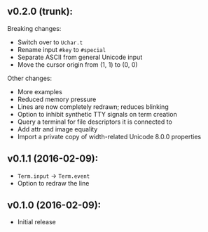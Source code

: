 ## v0.2.0 (trunk):

Breaking changes:
* Switch over to `Uchar.t`
* Rename input `#key` to `#special`
* Separate ASCII from general Unicode input
* Move the cursor origin from (1, 1) to (0, 0)

Other changes:
* More examples
* Reduced memory pressure
* Lines are now completely redrawn; reduces blinking
* Option to inhibit synthetic TTY signals on term creation
* Query a terminal for file descriptors it is connected to
* Add attr and image equality
* Import a private copy of width-related Unicode 8.0.0 properties

## v0.1.1 (2016-02-09):
* `Term.input` -> `Term.event`
* Option to redraw the line

## v0.1.0 (2016-02-09):
* Initial release
